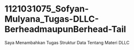 # 1121031075_Sofyan-Mulyana_Tugas-DLLC-BerheadmaupunBerhead-Tail
Saya Menambahkan Tugas Struktur Data Tentang Materi DLLC
